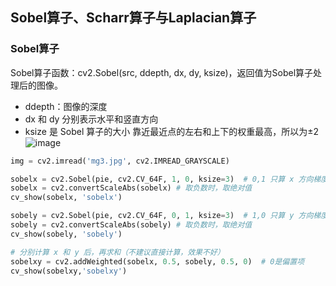 ## Sobel算子、Scharr算子与Laplacian算子
### Sobel算子
Sobel算子函数：cv2.Sobel(src, ddepth, dx, dy, ksize)，返回值为Sobel算子处理后的图像。
- ddepth：图像的深度
- dx 和 dy 分别表示水平和竖直方向
- ksize 是 Sobel 算子的大小
靠近最近点的左右和上下的权重最高，所以为±2
![image](https://user-images.githubusercontent.com/129270106/230880484-e1b5b15a-11a6-4385-8230-273ca049c146.png)

```Python
img = cv2.imread('mg3.jpg', cv2.IMREAD_GRAYSCALE)

sobelx = cv2.Sobel(pie, cv2.CV_64F, 1, 0, ksize=3)  # 0,1 只算 x 方向梯度
sobelx = cv2.convertScaleAbs(sobelx) # 取负数时，取绝对值
cv_show(sobelx, 'sobelx')

sobely = cv2.Sobel(pie, cv2.CV_64F, 0, 1, ksize=3)  # 1,0 只算 y 方向梯度
sobely = cv2.convertScaleAbs(sobely) # 取负数时，取绝对值
cv_show(sobely, 'sobely')

# 分别计算 x 和 y 后，再求和（不建议直接计算，效果不好）
sobelxy = cv2.addWeighted(sobelx, 0.5, sobely, 0.5, 0)  # 0是偏置项
cv_show(sobelxy,'sobelxy')
```
